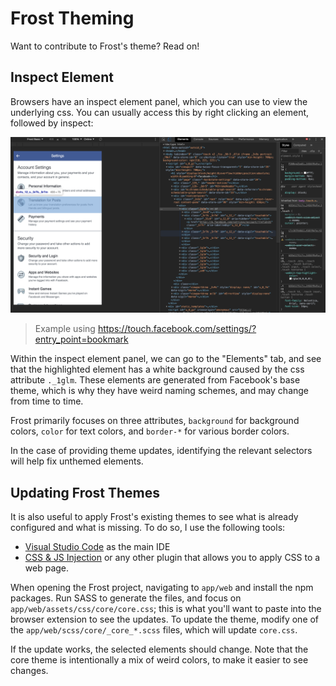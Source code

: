 # Frost Theming

Want to contribute to Frost's theme? Read on!

## Inspect Element

Browsers have an inspect element panel, which you can use to view the underlying css. 
You can usually access this by right clicking an element, followed by inspect:

![Inspect Element](img/inspect_element.png)

> Example using https://touch.facebook.com/settings/?entry_point=bookmark

Within the inspect element panel, we can go to the "Elements" tab, and see that the highlighted element has a white background caused by the css attribute `._1glm`. These elements are generated from Facebook's base theme, which is why they have weird naming schemes, and may change from time to time.

Frost primarily focuses on three attributes, `background` for background colors, `color` for text colors, and `border-*` for various border colors.

In the case of providing theme updates, identifying the relevant selectors will help fix unthemed elements.

## Updating Frost Themes

It is also useful to apply Frost's existing themes to see what is already configured and what is missing. To do so, I use the following tools:

* [Visual Studio Code](https://code.visualstudio.com/) as the main IDE
* [CSS & JS Injection](https://chrome.google.com/webstore/detail/css-and-javascript-inject/ckddknfdmcemedlmmebildepcmneakaa) or any other plugin that allows you to apply CSS to a web page.

When opening the Frost project, navigating to `app/web` and install the npm packages. Run SASS to generate the files, and focus on `app/web/assets/css/core/core.css`; this is what you'll want to paste into the browser extension to see the updates. To update the theme, modify one of the `app/web/scss/core/_core_*.scss` files, which will update `core.css`. 

If the update works, the selected elements should change.
Note that the core theme is intentionally a mix of weird colors, to make it easier to see changes.
